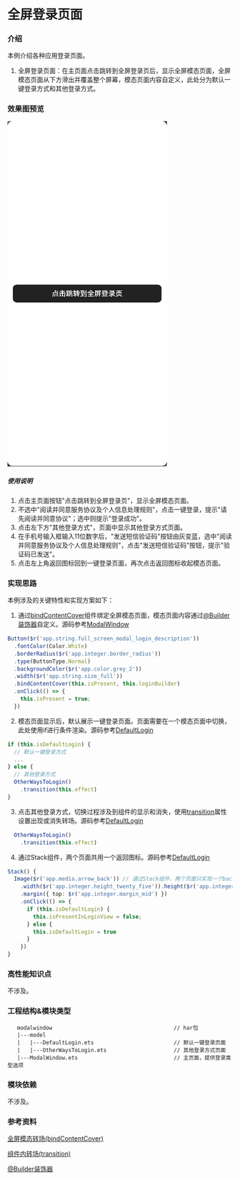 # 全屏登录页面

### 介绍

本例介绍各种应用登录页面。

1. 全屏登录页面：在主页面点击跳转到全屏登录页后，显示全屏模态页面，全屏模态页面从下方滑出并覆盖整个屏幕，模态页面内容自定义，此处分为默认一键登录方式和其他登录方式。

### 效果图预览

![](../../product/entry/src/main/resources/base/media/modal_window.gif)

##### 使用说明

1. 点击主页面按钮"点击跳转到全屏登录页"，显示全屏模态页面。
2. 不选中"阅读并同意服务协议及个人信息处理规则"，点击一键登录，提示"请先阅读并同意协议"；选中则提示"登录成功"。
3. 点击左下方"其他登录方式"，页面中显示其他登录方式页面。
4. 在手机号输入框输入11位数字后，"发送短信验证码"按钮由灰变蓝，选中"阅读并同意服务协议及个人信息处理规则"，点击"发送短信验证码"按钮，提示"验证码已发送"。
5. 点击左上角返回图标回到一键登录页面，再次点击返回图标收起模态页面。



### 实现思路

本例涉及的关键特性和实现方案如下：

1. 通过[bindContentCover](https://developer.huawei.com/consumer/cn/doc/harmonyos-references/ts-universal-attributes-modal-transition-0000001821000821)组件绑定全屏模态页面，模态页面内容通过[@Builder装饰器](https://developer.huawei.com/consumer/cn/doc/harmonyos-guides/arkts-builder-0000001774119930)自定义。源码参考[ModalWindow](./src/main/ets/ModalWindow.ets)
```typescript
Button($r('app.string.full_screen_modal_login_description'))
  .fontColor(Color.White)
  .borderRadius($r('app.integer.border_radius'))
  .type(ButtonType.Normal)
  .backgroundColor($r('app.color.grey_2'))
  .width($r('app.string.size_full'))
  .bindContentCover(this.isPresent, this.loginBuilder)
  .onClick(() => {
    this.isPresent = true;
  })
```
2. 模态页面显示后，默认展示一键登录页面。页面需要在一个模态页面中切换，此处使用if进行条件渲染。源码参考[DefaultLogin](./src/main/ets/model/DefaultLogin.ets)

```typescript
if (this.isDefaultLogin) {
  // 默认一键登录方式
  ...
} else {
  // 其他登录方式
  OtherWaysToLogin()
    .transition(this.effect)
}
```

3. 点击其他登录方式，切换过程涉及到组件的显示和消失，使用[transition](https://developer.huawei.com/consumer/cn/doc/harmonyos-references/ts-transition-animation-component-0000001774121354)属性设置出现或消失转场。源码参考[DefaultLogin](./src/main/ets/model/DefaultLogin.ets)

```typescript
  OtherWaysToLogin()
    .transition(this.effect)
```

4. 通过Stack组件，两个页面共用一个返回图标。源码参考[DefaultLogin](./src/main/ets/model/DefaultLogin.ets)

```typescript
Stack() {
  Image($r('app.media.arrow_back')) // 通过Stack组件，两个页面只实现一个back
    .width($r('app.integer.height_twenty_five')).height($r('app.integer.height_twenty_five'))
    .margin({ top: $r('app.integer.margin_mid') })
    .onClick(() => {
      if (this.isDefaultLogin) {
        this.isPresentInLoginView = false;
      } else {
        this.isDefaultLogin = true
      }
    })
}
```



### 高性能知识点

不涉及。

### 工程结构&模块类型

```
   modalwindow                                      // har包
   |---model
   |   |---DefaultLogin.ets                         // 默认一键登录页面
   |   |---OtherWaysToLogin.ets                     // 其他登录方式页面      
   |---ModalWindow.ets                              // 主页面，提供登录类型选项
```

### 模块依赖

不涉及。

### 参考资料

[全屏模态转场(bindContentCover)](https://developer.huawei.com/consumer/cn/doc/harmonyos-references/ts-universal-attributes-modal-transition-0000001821000821)

[组件内转场(transition)](https://developer.huawei.com/consumer/cn/doc/harmonyos-references/ts-transition-animation-component-0000001774121354)

[@Builder装饰器](https://developer.huawei.com/consumer/cn/doc/harmonyos-guides/arkts-builder-0000001774119930)